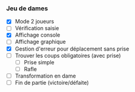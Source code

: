 ### Jeu de dames

- [x] Mode 2 joueurs
- [ ] Vérification saisie
- [x] Affichage console
- [ ] Affichage graphique
- [x] Gestion d'erreur pour déplacement sans prise
- [ ] Trouver les coups obligatoires (avec prise)
    - [ ] Prise simple
    - [ ] Rafle
- [ ] Transformation en dame
- [ ] Fin de partie (victoire/défaite)
